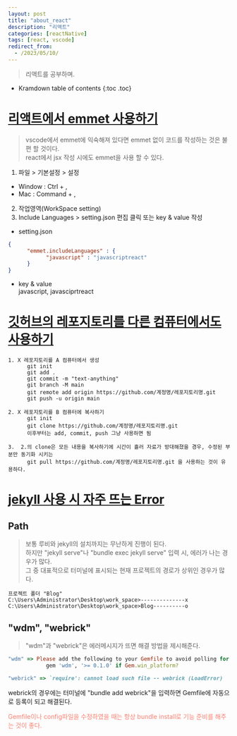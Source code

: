 ```yaml
---
layout: post
title: "about_react"
description: "리액트"
categories: [reactNative]
tags: [react, vscode]
redirect_from:
  - /2023/05/10/
---
```


> 리액트를 공부하며.

* Kramdown table of contents
{:toc .toc}

# <ins> 리액트에서 emmet 사용하기 </ins>
> vscode에서 emmet에 익숙해져 있다면 emmet 없이 코드를 작성하는 것은 불편 할 것이다.  
react에서 jsx 작성 시에도 emmet을 사용 할 수 있다.  
1. 파일 > 기본설정 > 설정
- Window : Ctrl + ,  
- Mac : Command + ,  
2. 작업영역(WorkSpace setting)
3. Include Languages > setting.json 편집 클릭 또는 key & value 작성
- setting.json  
~~~json
{
      "emmet.includeLanguages" : {
            "javascript" : "javascriptreact"
      }
}
~~~
- key & value  
javascript, javasciprtreact


# <ins>깃허브의 레포지토리를 다른 컴퓨터에서도 사용하기</ins>
~~~~
1. X 레포지토리를 A 컴퓨터에서 생성
      git init
      git add .
      git commit -m "text-anything"
      git branch -M main
      git remote add origin https://github.com/계정명/레포지토리명.git
      git push -u origin main

2. X 레포지토리를 B 컴퓨터에 복사하기
      git init
      git clone https://github.com/계정명/레포지토리명.git
      이후부터는 add, commit, push 그냥 사용하면 됨

3.  2.의 clone은 모든 내용을 복사하기에 시간이 흘러 자료가 방대해졌을 경우, 수정된 부분만 동기화 시키는
      git pull https://github.com/계정명/레포지토리명.git 을 사용하는 것이 유용하다.
~~~~


# <ins>jekyll 사용 시 자주 뜨는 Error</ins>
## Path
> 보통 루비와 jekyll의 설치까지는 무난하게 진행이 된다.<br>
하지만 "jekyll serve"나 "bundle exec jekyll serve" 입력 시, 에러가 나는 경우가 많다.<br>
그 중 대표적으로 터미널에 표시되는 현재 프로젝트의 경로가 상위인 경우가 많다.

~~~
프로젝트 폴더 "Blog"
C:\Users\Administrator\Desktop\work_space>--------------x
C:\Users\Administrator\Desktop\work_space>Blog----------o
~~~

## "wdm", "webrick"
> "wdm"과 "webrick"은 에러메시지가 뜨면 해결 방법을 제시해준다.

~~~~ruby
"wdm" => Please add the following to your Gemfile to avoid polling for changes:
            gem 'wdm', '>= 0.1.0' if Gem.win_platform?

"webrick" => `require': cannot load such file -- webrick (LoadError)
~~~~
webrick의 경우에는 터미널에 "bundle add webrick"을 입력하면 Gemfile에 자동으로 등록이 되고 해결된다.<br>
<div style="color:salmon">Gemfile이나 config파일을 수정하였을 때는 항상 bundle install로 기능 준비를 해주는 것이 좋다.</div>